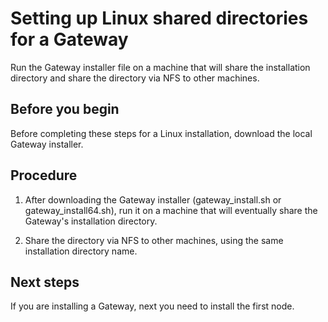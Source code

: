 # Setting up Linux shared directories for a Gateway 

<head>
  <meta name="guidename" content="API Management"/>
  <meta name="context" content="GUID-656e8aea-6445-4909-8f8e-ac299196c596"/>
</head>


Run the Gateway installer file on a machine that will share the installation directory and share the directory via NFS to other machines.

## Before you begin

Before completing these steps for a Linux installation, download the local Gateway installer.

## Procedure

1.  After downloading the Gateway installer \(gateway\_install.sh or gateway\_install64.sh\), run it on a machine that will eventually share the Gateway's installation directory.

2.  Share the directory via NFS to other machines, using the same installation directory name.

## Next steps

If you are installing a Gateway, next you need to install the first node. 